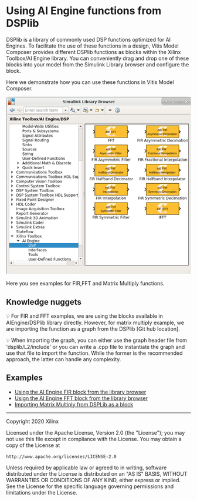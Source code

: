 # Using AI Engine functions from DSPlib

DSPlib is a library of commonly used DSP functions optimized for AI Engines. To facilitate the use of these functions in a design, Vitis Model Composer provides different DSPlib functions as blocks within the Xilinx Toolbox/AI Engine library. You can conveniently drag and drop one of these blocks into your model from the Simulink Library browser and configure the block.

Here we demonstrate how you can use these functions in Vitis Model Composer.

![](images/screen_shot.PNG)

Here you see examples for FIR,FFT and Matrix Multiply functions.

## Knowledge nuggets

:bulb: For FIR and FFT examples, we are using the blocks available in AIEngine/DSPlib library directly. However, for matrix multiply example, we are importing the function as a graph from the  DSPlib [Git hub location].

:bulb: When importing the graph, you can either use the graph header file from 'dsplib/L2/include' or you can write a .cpp file to instantiate the graph and use that file to import the function. While the former is the recommended approach, the latter can handle any complexity.

## Examples
- [Using the AI Engine FIR block from the library browser](fir)
- [Usign the AI Engine FFT block from the library browser](fft)
- [Importing Matrix Multiply from DSPLib as a block](matrix_multiply)

--------------
Copyright 2020 Xilinx

Licensed under the Apache License, Version 2.0 (the "License");
you may not use this file except in compliance with the License.
You may obtain a copy of the License at

    http://www.apache.org/licenses/LICENSE-2.0

Unless required by applicable law or agreed to in writing, software
distributed under the License is distributed on an "AS IS" BASIS,
WITHOUT WARRANTIES OR CONDITIONS OF ANY KIND, either express or implied.
See the License for the specific language governing permissions and
limitations under the License.
